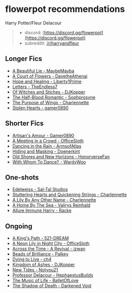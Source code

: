 # flowerpot recommendations

Harry Potter/Fleur Delacour

> * discord: [https://discord.gg/flowerpot](https://discord.gg/flowerpot)
> * subreddit: [/r/harryandfleur](https://old.reddit.com/r/harryandfleur)

## Longer Fics

- [A Beautiful Lie - MaybeMayba](https://www.fanfiction.net/s/12792189/1/A-Beautiful-Lie)
- [A Court of Flowers - DavetheAthenai](https://www.fanfiction.net/s/13298565/1/A-Court-of-Flowers)
- [Hope and Healing - Liberty1Prime](https://www.fanfiction.net/s/13819320/1/Hope-and-Healing)
- [Letters - TheEndless7](https://www.fanfiction.net/s/6535391/1/Letters)
- [Of Witches and Stiches - DJKopper](https://www.fanfiction.net/s/13956090/1/Of-Witches-and-Snitches)
- [The Half-Blood Romantic - Sophprosyne](https://www.fanfiction.net/s/12627473/1/The-Half-Blood-Romantic)
- [The Purpose of Wings - Charlennette](https://www.fanfiction.net/s/13745570/1/The-Purpose-of-Wings)
- [Stolen Hearts - gamer0890](https://www.fanfiction.net/s/14184590/1/Stolen-Hearts) 


## Shorter Fics
- [Artisan's Amour - Gamer0890](https://www.fanfiction.net/s/14133006/1/Artisan-s-Amour)
- [A Meeting in a Crowd - OfficeSloth](https://www.fanfiction.net/s/14004693/1/A-Meeting-in-a-Crowd)
- [Dancing in the Rain - ArmsofAtlas](https://www.fanfiction.net/s/13857412/1/Dancing-in-the-Rain)
- [Hiding and Masking - Doenerkint](https://www.fanfiction.net/s/13976075/1/Hiding-and-Masking)
- [Old Shores and New Horizons - HonorverseFan](https://www.fanfiction.net/s/14024276/1/Old-Shores-and-New-Horizons)
- [With Whom To Dance? - WardyWoo](https://www.fanfiction.net/s/13764597/1/With-Whom-To-Dance)

## One-shots
- [Edelweiss - Sal-Tal Studios](https://www.fanfiction.net/s/13707263/1/Edelweiss)
- [Stuttering Hearts and Quickening Strings - Charlennette](https://www.fanfiction.net/s/13769235/1/Stuttering-Hearts-and-Quickening-Strings)
- [A Lily By Any Other Name - Charlennette](https://www.fanfiction.net/s/13741507/1/A-Lily-By-Any-Other-Name)
- [A Home By The Sea - Valirys Reinhald](https://www.fanfiction.net/s/13759969/1/A-Home-By-The-Sea)
- [Allure Immune Harry - Racke](https://fanfiction.net/s/8848598/1/Allure-Immune-Harry)

## Ongoing
- [A King's Path - 521-DREAM](https://www.fanfiction.net/s/13830502/1/A-King-s-Path) 
- [A Neon Lily in Night City - OfficeSloth](https://www.fanfiction.net/s/14136911/1/A-Neon-Lily-in-Night-City) 
- [Across the Time - A Revival - izwan](https://www.fanfiction.net/s/13970728/1/Across-The-Time-A-Revival) 
- [Beads of Brilliance - Palkey](https://www.fanfiction.net/s/14073300/1/Beads-of-Brilliance) 
- [Dying to Live - ch4](https://www.fanfiction.net/s/14115016/1/Dying-to-Live) 
- [Kingdom of Ashes - DJKopper](https://www.fanfiction.net/s/14194021/1/Kingdom-of-Ashes) 
- [New Tides - Notyou21](https://www.fanfiction.net/s/13087397/1/New-Tides) 
- [Professor Delacour - HephaestusBuilds](https://www.fanfiction.net/s/14086816/1/Professor-Delacour) 
- [The Music of Life - BalletOfLove](https://www.fanfiction.net/s/13481823/1/The-Music-of-Life) 
- [The Shadow of Death - Darkened Void](https://www.fanfiction.net/s/13809861/1/The-Shadow-of-Death) 
